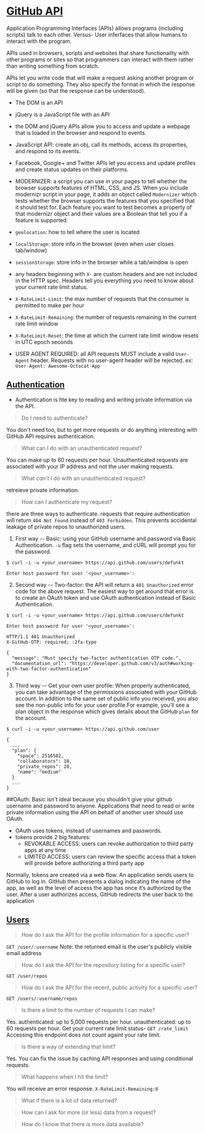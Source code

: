 # [GitHub API](https://developer.github.com/v3/)
Application Programming Interfaces (APIs) allows programs (including scripts) talk to each other.
Versus- User inferfaces that allow humans to interact with the program.

APIs used in browsers, scripts and websites that share functionailty with other programs or sites so that programmers can interact with them rather than writing something from scratch.

APIs let you write code that will make a request asking another program or script to do something. They also specify the format in which the response will be given (so that the response can be understood).

- The DOM is an API
- jQuery is a JavaScript file with an API
- the DOM and jQuery APIs allow you to access and update a webpage that is loaded in the browser and respond to events.
- JavaScript API: create an obj, call its methods, access its properties, and respond to its events.
- Facebook, Google+ and Twitter APIs let you access and update profiles and create status updates on their platforms.
- MODERNIZER: a script you can use in your pages to tell whether the browser supports features of HTML, CSS, and JS. When you include modernizr script in your page, it adds an object called `Modernizer` which tests whether the browser supports the features that you specified that it should test for. Each feature you want to test becomes a property of that modernizr object and their values are a Boolean that tell you if a feature is supported.

- `geolocation`: how to tell where the user is located
- `localStorage`: store info in the browser (even when user closes tab/window)
- `sessionStorage`: store info in the browser while a tab/window is open

- any headers beginning with `X-` are custom headers and are not included in the HTTP spec. Headers tell you everything you need to know about your current rate limit status.
 - `X-RateLimit-Limit`: the max number of requests that the consumer is permitted to make per hour
 - `X-RateLimit-Remaining`: the number of requests remaining in the current rate limit window
 - `X-RateLimit-Reset`: the time at which the current rate limit window resets in UTC epoch seconds
 
- USER AGENT REQUIRED: all API requests MUST include a valid `User-Agent` header. Requests with no user-agent header will be rejected. ex: `User-Agent: Awesome-Octocat-App`

## [Authentication](https://developer.github.com/v3/#authentication)
 - Authentication is hte key to reading and writing private information via the API.

> Do I need to authenticate?

  You don't need too, but to get more requests or do anything interesting with GitHub API requires authentication.

> What can I do with an unauthenticated request?

  You can make up to 60 requests per hour. Unauthenticated requests are associated with your IP address and not the user making requests.

> What _can't_ I do with an unauthenticated request?
  
  retreieve private information.

> How can I authenticate my request?

  there are three ways to authenticate. requests that require authentication will return `404 Not Found` instead of `403 Forbidden`. This prevents accidental leakage of private repos to unauthorized users.

1. First way -- Basic: using your GitHub username and password via Basic Authentication. `-u` flag sets the username, and cURL will prompt you for the password. 
```
$ curl -i -u <your_username> https://api.github.com/users/defunkt

Enter host password for user '<your_username>':
```
2. Second way -- Two-factor: the API will return a `401 Unauthorized` error code for the above request. The easiest way to get around that error is to create an OAuth token and use OAuth authentication instead of Basic Authentication.
```
$ curl -i -u <your_username> https://api.github.com/users/defunkt

Enter host password for user '<your_username>':

HTTP/1.1 401 Unauthorized
X-GitHub-OTP: required; :2fa-type

{
  "message": "Must specify two-factor authentication OTP code.",
  "documentation_url": "https://developer.github.com/v3/auth#working-with-two-factor-authentication"
}
```
3. Third way -- Get your own user profile: When properly authenticated, you can take advantage of the permissions associated with your GitHub account. In addition to the same set of public info you received, you also see the non-public info for your user profile.For example, you’ll see a plan object in the response which gives details about the GitHub `plan` for the account.
```
$ curl -i -u <your_username> https://api.github.com/user

{
  ...
  "plan": {
    "space": 2516582,
    "collaborators": 10,
    "private_repos": 20,
    "name": "medium"
  }
  ...
}
```

##OAuth:
Basic isn't ideal because you shouldn't give your github username and password to anyone. Applications that need to read or write private information using the API on behalf of another user should use OAuth.
  - OAuth uses tokens, instead of usernames and passwords.
  - tokens provide 2 big features:
    - REVOKABLE ACCESS: users can revoke authorization to third party apps at any time
    - LIMITED ACCESS: users can review the specific access that a token will provide before authorizing a third party app

Normally, tokens are created via a web flow. An application sends users to GitHub to log in. GitHub then presents a dialog indicating the name of the app, as well as the level of access the app has once it’s authorized by the user. After a user authorizes access, GitHub redirects the user back to the application


## [Users](https://developer.github.com/v3/users/)

> How do I ask the API for the profile information for a specific user?
  
  `GET /user/:username` Note: the returned email is the user's publicly visible email address
  
> How do I ask the API for the repository listing for a specific user?

  `GET /user/repos`

> How do I ask the API for the recent, public activity for a specific user?

  `GET /users/:username/repos`

> Is there a limit to the number of requests I can make?

  Yes. authenticated: up to 5,000 requests per hour. unauthenticated: up to 60 requests per hour. Get your current rate limit status- `GET /rate_limit` Accessing this endpoint does not count againt your rate limit.

> Is there a way of extending that limit?

  Yes. You can fix the issue by caching API responses and using conditional requests.

> What happens when I hit the limit?

You will receive an error response. `X-RateLimit-Remaining:0`

> What if there is a lot of data returned?

> How can I ask for more (or less) data from a request?

> How do I know that there is more data available?
